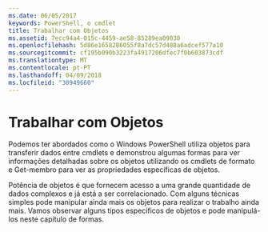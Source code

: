 ```yaml
---
ms.date: 06/05/2017
keywords: PowerShell, o cmdlet
title: Trabalhar com Objetos
ms.assetid: 7ecc94a4-015c-4459-ae58-85289ea09030
ms.openlocfilehash: 5d86e1658286055f8a7dc57d488a6adcef577a10
ms.sourcegitcommit: cf195b090b3223fa4917206dfec7f0b603873cdf
ms.translationtype: MT
ms.contentlocale: pt-PT
ms.lasthandoff: 04/09/2018
ms.locfileid: "30949660"
---
```

# <a name="working-with-objects"></a>Trabalhar com Objetos

Podemos ter abordados como o Windows PowerShell utiliza objetos para transferir dados entre cmdlets e demonstrou algumas formas para ver informações detalhadas sobre os objetos utilizando os cmdlets de formato e Get-membro para ver as propriedades específicas de objetos.

Potência de objetos é que fornecem acesso a uma grande quantidade de dados complexos e já está a ser correlacionado. Com alguns técnicas simples pode manipular ainda mais os objetos para realizar o trabalho ainda mais. Vamos observar alguns tipos específicos de objetos e pode manipulá-los neste capítulo de formas.